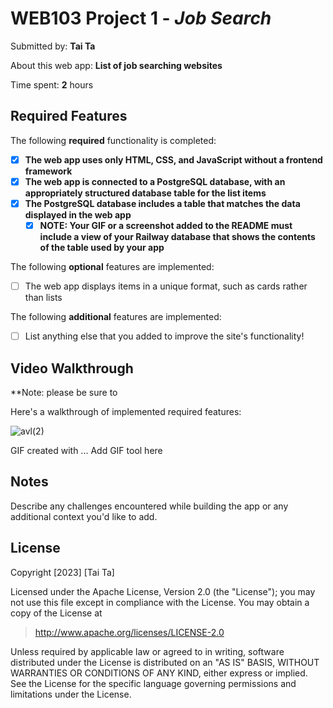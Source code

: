 # WEB103 Project 1 - _Job Search_

Submitted by: **Tai Ta**

About this web app: **List of job searching websites**

Time spent: **2** hours

## Required Features

The following **required** functionality is completed:

<!-- Make sure to check off completed functionality below -->

<!-- Make sure to check off completed functionality below -->

- [x] **The web app uses only HTML, CSS, and JavaScript without a frontend framework**
- [x] **The web app is connected to a PostgreSQL database, with an appropriately structured database table for the list items**
- [x] **The PostgreSQL database includes a table that matches the data displayed in the web app**
  - [x] **NOTE: Your GIF or a screenshot added to the README must include a view of your Railway database that shows the contents of the table used by your app**

The following **optional** features are implemented:

- [ ] The web app displays items in a unique format, such as cards rather than lists

The following **additional** features are implemented:

- [ ] List anything else that you added to improve the site's functionality!

## Video Walkthrough

\*\*Note: please be sure to

Here's a walkthrough of implemented required features:

![avl(2)](https://github.com/thanhtaita/Job-Search/assets/102627561/8064824d-604d-4520-b4e8-9d339938ca1b)


<!-- Replace this with whatever GIF tool you used! -->

GIF created with ... Add GIF tool here

<!-- Recommended tools:
[Kap](https://getkap.co/) for macOS
[ScreenToGif](https://www.screentogif.com/) for Windows
[peek](https://github.com/phw/peek) for Linux. -->

## Notes

Describe any challenges encountered while building the app or any additional context you'd like to add.

## License

Copyright [2023] [Tai Ta]

Licensed under the Apache License, Version 2.0 (the "License"); you may not use this file except in compliance with the License. You may obtain a copy of the License at

> http://www.apache.org/licenses/LICENSE-2.0

Unless required by applicable law or agreed to in writing, software distributed under the License is distributed on an "AS IS" BASIS, WITHOUT WARRANTIES OR CONDITIONS OF ANY KIND, either express or implied. See the License for the specific language governing permissions and limitations under the License.
